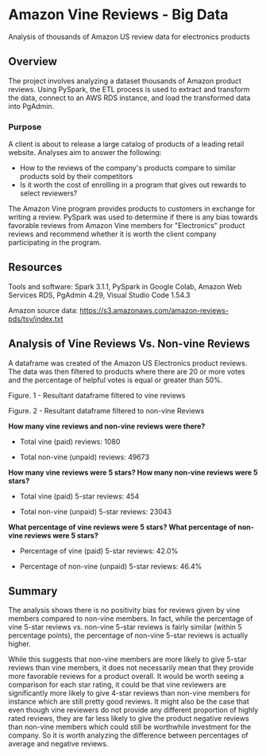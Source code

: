 # Amazon Vine Reviews - Big Data

Analysis of thousands of Amazon US review data for electronics products

## Overview

The project involves analyzing a dataset thousands of Amazon product reviews. Using PySpark, the ETL process is used to extract and transform the data, connect to an AWS RDS instance, and load the transformed data into PgAdmin. 

### Purpose

A client is about to release a large catalog of products of a leading retail website. Analyses aim to answer the following:

* How to the reviews of the company's products compare to similar products sold by their competitors
* Is it worth the cost of enrolling in a program that gives out rewards to select reviewers?

The Amazon Vine program provides products to customers in exchange for writing a review. PySpark was used to determine if there is any bias towards favorable reviews from Amazon Vine members for "Electronics" product reviews and recommend whether it is worth the client company participating in the program. 

## Resources

Tools and software: Spark 3.1.1, PySpark in Google Colab, Amazon Web Services RDS, PgAdmin 4.29, Visual Studio Code 1.54.3

Amazon source data: https://s3.amazonaws.com/amazon-reviews-pds/tsv/index.txt

## Analysis of Vine Reviews Vs. Non-vine Reviews

A dataframe was created of the Amazon US Electronics product reviews. The data was then filtered to products where there are 20 or more votes and the percentage of helpful votes is equal or greater than 50%. 

Figure. 1 - Resultant dataframe filtered to vine reviews

Figure. 2 - Resultant dataframe filtered to non-vine Reviews

**How many vine reviews and non-vine reviews were there?**

* Total vine (paid) reviews: 1080

* Total non-vine (unpaid) reviews: 49673

**How many vine reviews were 5 stars? How many non-vine reviews were 5 stars?**

* Total vine (paid) 5-star reviews: 454

* Total non-vine (unpaid) 5-star reviews: 23043

**What percentage of vine reviews were 5 stars? What percentage of non-vine reviews were 5 stars?**

* Percentage of vine (paid) 5-star reviews: 42.0%

* Percentage of non-vine (unpaid) 5-star reviews: 46.4%

## Summary

The analysis shows there is no positivity bias for reviews given by vine members compared to non-vine members. In fact, while the percentage of vine 5-star reviews vs. non-vine 5-star reviews is fairly similar (within 5 percentage points), the percentage of non-vine 5-star reviews is actually higher. 

While this suggests that non-vine members are more likely to give 5-star reviews than vine members, it does not necessarily mean that they provide more favorable reviews for a product overall. It would be worth seeing a comparison for each star rating, it could be that vine reviewers are significantly more likely to give 4-star reviews than non-vine members for instance which are still pretty good reviews. It might also be the case that even though vine reviewers do not provide any different proportion of highly rated reviews, they are far less likely to give the product negative reviews than non-vine members which could still be worthwhile investment for the company. So it is worth analyzing the difference between percentages of average and negative reviews.